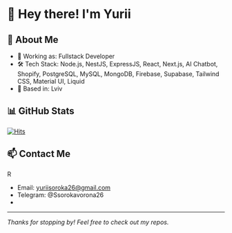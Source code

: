 
# 👋 Hey there! I'm Yurii

## 🧠 About Me

- 💼 Working as: Fullstack Developer
- 🛠️ Tech Stack: Node.js, NestJS, ExpressJS, React, Next.js, AI Chatbot, Shopify, PostgreSQL, MySQL, MongoDB, Firebase, Supabase, Tailwind CSS, Material UI, Liquid
- 📍 Based in: Lviv

## 📊 GitHub Stats

[![Hits](https://hits.seeyoufarm.com/api/count/incr/badge.svg?url=https://github.com/YuriiSoroka26/YuriiSoroka26&count_bg=%237B61FF&title_bg=%23545454&icon=github.svg&icon_color=%23E7E7E7&title=views&edge_flat=false)](https://hits.seeyoufarm.com)

## 📫 Contact Me
R
- Email: yuriisoroka26@gmail.com
- Telegram: @Ssorokavorona26
- 
---
_Thanks for stopping by! Feel free to check out my repos._
